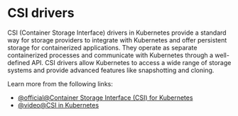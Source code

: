 # CSI drivers

CSI (Container Storage Interface) drivers in Kubernetes provide a standard way for storage providers to integrate with Kubernetes and offer persistent storage for containerized applications. They operate as separate containerized processes and communicate with Kubernetes through a well-defined API. CSI drivers allow Kubernetes to access a wide range of storage systems and provide advanced features like snapshotting and cloning.

Learn more from the following links:

- [@official@Container Storage Interface (CSI) for Kubernetes](https://kubernetes.io/blog/2019/01/15/container-storage-interface-ga/)
- [@video@CSI in Kubernetes](https://www.youtube.com/watch?v=brXPQ1Qwjl4)
